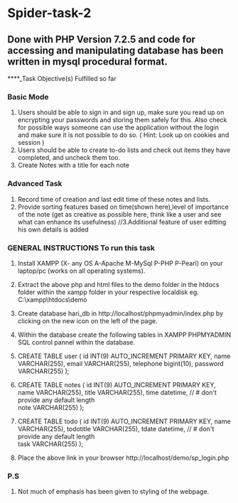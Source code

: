 # Spider-task-2
## Done with PHP Version 7.2.5 and code for accessing and manipulating database has been written in mysql procedural format.
****_Task Objective(s) Fulfilled so far 
### Basic Mode
1. Users should be able to sign in and sign up, make sure you read up on encrypting your
passwords and storing them safely for this. Also check for possible ways someone can
use the application without the login and make sure it is not possible to do so. ( Hint:
Look up on cookies and session )
2. Users should be able to create to-do lists and check out items they have completed, and
uncheck them too.
3. Create Notes with a title for each note
### Advanced Task
1. Record time of creation and last edit time of these notes and lists.
2. Provide sorting features based on time(shown here),level of importance of the note (get as creative
as possible here, think like a user and see what can enhance its usefulness)
//3.Additional feature of user editting his own details is added
### GENERAL INSTRUCTIONS To run this task
1. Install XAMPP (X- any OS A-Apache M-MySql P-PHP P-Pearl) on your laptop/pc (works on all operating systems).
2. Extract the above php and html files to the demo folder in the htdocs folder within the xampp folder in your respective localdisk eg.    C:\xampp\htdocs\demo
3.  Create database hari_db in http://localhost/phpmyadmin/index.php by clicking on the new icon on the left of the page.
4.  Within the database create the following tables in XAMPP PHPMYADMIN SQL control pannel within the database.
5.   CREATE TABLE user (
       id INT(9) AUTO_INCREMENT PRIMARY KEY,
       name VARCHAR(255),
       email VARCHAR(255),
       telephone bigint(10),
        password VARCHAR(255)
       );
6.   CREATE TABLE notes (
       id INT(9) AUTO_INCREMENT PRIMARY KEY,
       name VARCHAR(255),
       title VARCHAR(255),
       time datetime, // # don't provide any default length  
        note VARCHAR(255)
       );

7.   CREATE TABLE todo (
       id INT(9) AUTO_INCREMENT PRIMARY KEY,
       name VARCHAR(255),
       todotitle VARCHAR(255),
       tdate datetime, // # don't provide any default length  
       task VARCHAR(255)
       );
8. Place the above link in your browser http://localhost/demo/sp_login.php
 ### P.S
1. Not much of emphasis has been given to styling of the webpage.

